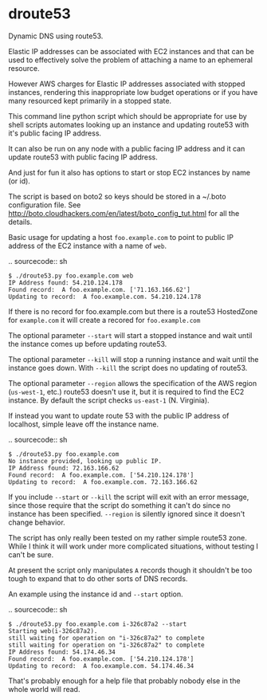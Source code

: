 # droute53

Dynamic DNS using route53.

Elastic IP addresses can be associated with EC2 instances and that
can be used to effectively solve the problem of attaching a name to
an ephemeral resource.

However AWS charges for Elastic IP addresses associated with stopped
instances, rendering this inappropriate low budget operations or if
you have many resourced kept primarily in a stopped state.

This command line python script which should be appropriate for
use by shell scripts automates looking up an instance and updating
route53 with it's public facing IP address.

It can also be run on any node with a public facing IP address and
it can update route53 with public facing IP address.

And just for fun it also has options to start or stop EC2 instances
by name (or id).

The script is based on boto2 so keys should be stored in a
~/.boto configuration file.
See http://boto.cloudhackers.com/en/latest/boto_config_tut.html
for all the details.

Basic usage for updating a host ``foo.example.com`` to point to
public IP address of the EC2 instance with a name of ``web``.

.. sourcecode:: sh

    $ ./droute53.py foo.example.com web
    IP Address found: 54.210.124.178
    Found record:  A foo.example.com. ['71.163.166.62']
    Updating to record:  A foo.example.com. 54.210.124.178

If there is no record for foo.example.com but there is a route53
HostedZone for ``example.com`` it will create a recored for
``foo.example.com``

The optional parameter ``--start`` will start a stopped instance and
wait until the instance comes up before updating route53.

The optional parameter ``--kill`` will stop a running instance and
wait until the instance goes down.  With ``--kill`` the script does
no updating of route53.

The optional parameter ``--region`` allows the specification of the
AWS region (``us-west-1``, etc.)  route53 doesn't use it, but it is
required to find the EC2 instance.  By default the script checks
``us-east-1`` (N. Virginia).

If instead you want to update route 53 with the public IP address of
localhost, simple leave off the instance name.

.. sourcecode:: sh

    $ ./droute53.py foo.example.com
    No instance provided, looking up public IP.
    IP Address found: 72.163.166.62
    Found record:  A foo.example.com. ['54.210.124.178']
    Updating to record:  A foo.example.com. 72.163.166.62

If you include ``--start`` or ``--kill`` the script will exit with
an error message, since those require that the script do something it
can't do since no instance has been specified. ``--region`` is silently
ignored since it doesn't change behavior.

The script has only really been tested on my rather simple route53
zone.  While I think it will work under more complicated situations,
without testing I can't be sure.

At present the script only manipulates ``A`` records though it
shouldn't be too tough to expand that to do other sorts of
DNS records.

An example using the instance id and ``--start`` option.

.. sourcecode:: sh

    $ ./droute53.py foo.example.com i-326c87a2 --start
    Starting web(i-326c87a2).
    still waiting for operation on "i-326c87a2" to complete
    still waiting for operation on "i-326c87a2" to complete
    IP Address found: 54.174.46.34
    Found record:  A foo.example.com. ['54.210.124.178']
    Updating to record:  A foo.example.com. 54.174.46.34

That's probably enough for a help file that probably nobody
else in the whole world will read.
